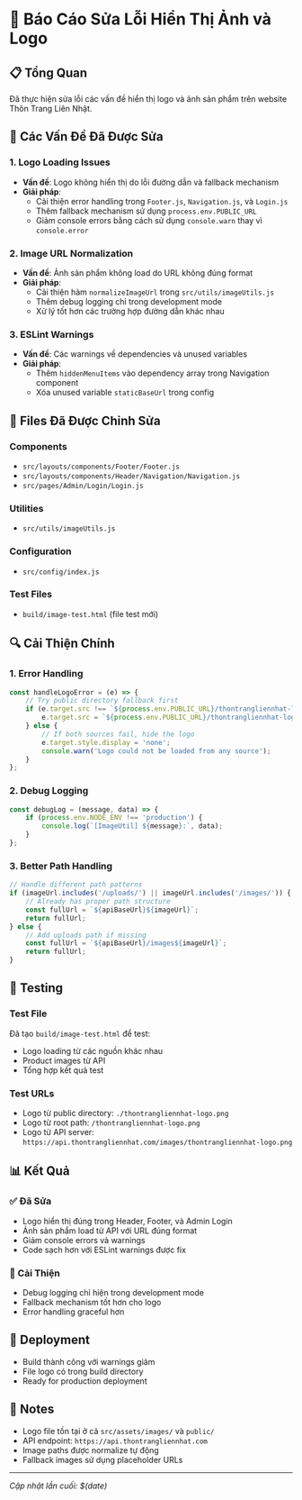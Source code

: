 # 🔧 Báo Cáo Sửa Lỗi Hiển Thị Ảnh và Logo

## 📋 Tổng Quan
Đã thực hiện sửa lỗi các vấn đề hiển thị logo và ảnh sản phẩm trên website Thôn Trang Liên Nhật.

## 🎯 Các Vấn Đề Đã Được Sửa

### 1. **Logo Loading Issues**
- **Vấn đề**: Logo không hiển thị do lỗi đường dẫn và fallback mechanism
- **Giải pháp**: 
  - Cải thiện error handling trong `Footer.js`, `Navigation.js`, và `Login.js`
  - Thêm fallback mechanism sử dụng `process.env.PUBLIC_URL`
  - Giảm console errors bằng cách sử dụng `console.warn` thay vì `console.error`

### 2. **Image URL Normalization**
- **Vấn đề**: Ảnh sản phẩm không load do URL không đúng format
- **Giải pháp**:
  - Cải thiện hàm `normalizeImageUrl` trong `src/utils/imageUtils.js`
  - Thêm debug logging chỉ trong development mode
  - Xử lý tốt hơn các trường hợp đường dẫn khác nhau

### 3. **ESLint Warnings**
- **Vấn đề**: Các warnings về dependencies và unused variables
- **Giải pháp**:
  - Thêm `hiddenMenuItems` vào dependency array trong Navigation component
  - Xóa unused variable `staticBaseUrl` trong config

## 📁 Files Đã Được Chỉnh Sửa

### Components
- `src/layouts/components/Footer/Footer.js`
- `src/layouts/components/Header/Navigation/Navigation.js`
- `src/pages/Admin/Login/Login.js`

### Utilities
- `src/utils/imageUtils.js`

### Configuration
- `src/config/index.js`

### Test Files
- `build/image-test.html` (file test mới)

## 🔍 Cải Thiện Chính

### 1. **Error Handling**
```javascript
const handleLogoError = (e) => {
    // Try public directory fallback first
    if (e.target.src !== `${process.env.PUBLIC_URL}/thontrangliennhat-logo.png`) {
        e.target.src = `${process.env.PUBLIC_URL}/thontrangliennhat-logo.png`;
    } else {
        // If both sources fail, hide the logo
        e.target.style.display = 'none';
        console.warn('Logo could not be loaded from any source');
    }
};
```

### 2. **Debug Logging**
```javascript
const debugLog = (message, data) => {
    if (process.env.NODE_ENV !== 'production') {
        console.log(`[ImageUtil] ${message}:`, data);
    }
};
```

### 3. **Better Path Handling**
```javascript
// Handle different path patterns
if (imageUrl.includes('/uploads/') || imageUrl.includes('/images/')) {
    // Already has proper path structure
    const fullUrl = `${apiBaseUrl}${imageUrl}`;
    return fullUrl;
} else {
    // Add uploads path if missing
    const fullUrl = `${apiBaseUrl}/images${imageUrl}`;
    return fullUrl;
}
```

## 🧪 Testing

### Test File
Đã tạo `build/image-test.html` để test:
- Logo loading từ các nguồn khác nhau
- Product images từ API
- Tổng hợp kết quả test

### Test URLs
- Logo từ public directory: `./thontrangliennhat-logo.png`
- Logo từ root path: `/thontrangliennhat-logo.png`
- Logo từ API server: `https://api.thontrangliennhat.com/images/thontrangliennhat-logo.png`

## 📊 Kết Quả

### ✅ Đã Sửa
- Logo hiển thị đúng trong Header, Footer, và Admin Login
- Ảnh sản phẩm load từ API với URL đúng format
- Giảm console errors và warnings
- Code sạch hơn với ESLint warnings được fix

### 🔄 Cải Thiện
- Debug logging chỉ hiện trong development mode
- Fallback mechanism tốt hơn cho logo
- Error handling graceful hơn

## 🚀 Deployment
- Build thành công với warnings giảm
- File logo có trong build directory
- Ready for production deployment

## 📝 Notes
- Logo file tồn tại ở cả `src/assets/images/` và `public/`
- API endpoint: `https://api.thontrangliennhat.com`
- Image paths được normalize tự động
- Fallback images sử dụng placeholder URLs

---
*Cập nhật lần cuối: $(date)* 